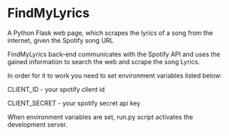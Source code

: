 # FindMyLyrics
A Python Flask web page, which scrapes the lyrics of a song from the internet, given the Spotify song URL

FindMyLyrics back-end communicates with the Spotify API and uses the gained information to search the web and scrape the song Lyrics.

In order for it to work you need to set environment variables listed below:

CLIENT_ID - your spotify client id

CLIENT_SECRET - your spotify secret api key

When environment variables are set, run.py script activates the development server.
